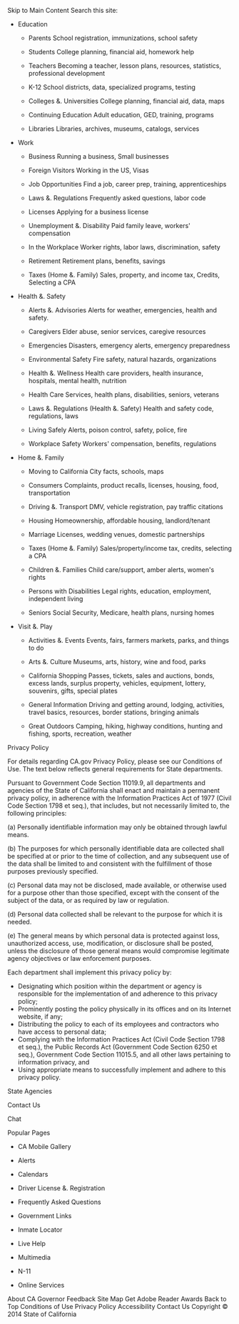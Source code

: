 Skip to Main Content Search this site:

*   Education
    
    *   Parents School registration, immunizations, school safety
    *   Students College planning, financial aid, homework help
    *   Teachers Becoming a teacher, lesson plans, resources, statistics, professional development
    
    *   K-12 School districts, data, specialized programs, testing
    *   Colleges &. Universities College planning, financial aid, data, maps
    *   Continuing Education Adult education, GED, training, programs
    
    *   Libraries Libraries, archives, museums, catalogs, services
*   Work
    
    *   Business Running a business, Small businesses
    *   Foreign Visitors Working in the US, Visas
    *   Job Opportunities Find a job, career prep, training, apprenticeships
    
    *   Laws &. Regulations Frequently asked questions, labor code
    *   Licenses Applying for a business license
    *   Unemployment &. Disability Paid family leave, workers' compensation
    
    *   In the Workplace Worker rights, labor laws, discrimination, safety
    *   Retirement Retirement plans, benefits, savings
    *   Taxes (Home &. Family) Sales, property, and income tax, Credits, Selecting a CPA
*   Health &. Safety
    
    *   Alerts &. Advisories Alerts for weather, emergencies, health and safety.
    *   Caregivers Elder abuse, senior services, caregive resources
    *   Emergencies Disasters, emergency alerts, emergency preparedness
    
    *   Environmental Safety Fire safety, natural hazards, organizations
    *   Health &. Wellness Health care providers, health insurance, hospitals, mental health, nutrition
    *   Health Care Services, health plans, disabilities, seniors, veterans
    
    *   Laws &. Regulations (Health &. Safety) Health and safety code, regulations, laws
    *   Living Safely Alerts, poison control, safety, police, fire
    *   Workplace Safety Workers' compensation, benefits, regulations
*   Home &. Family
    
    *   Moving to California City facts, schools, maps
    *   Consumers Complaints, product recalls, licenses, housing, food, transportation
    *   Driving &. Transport DMV, vehicle registration, pay traffic citations
    
    *   Housing Homeownership, affordable housing, landlord/tenant
    *   Marriage Licenses, wedding venues, domestic partnerships
    *   Taxes (Home &. Family) Sales/property/income tax, credits, selecting a CPA
    
    *   Children &. Families Child care/support, amber alerts, women's rights
    *   Persons with Disabilities Legal rights, education, employment, independent living
    *   Seniors Social Security, Medicare, health plans, nursing homes
*   Visit &. Play
    
    *   Activities &. Events Events, fairs, farmers markets, parks, and things to do
    *   Arts &. Culture Museums, arts, history, wine and food, parks
    
    *   California Shopping Passes, tickets, sales and auctions, bonds, excess lands, surplus property, vehicles, equipment, lottery, souvenirs, gifts, special plates
    *   General Information Driving and getting around, lodging, activities, travel basics, resources, border stations, bringing animals
    
    *   Great Outdoors Camping, hiking, highway conditions, hunting and fishing, sports, recreation, weather

Privacy Policy

For details regarding CA.gov Privacy Policy, please see our Conditions of Use. The text below reflects general requirements for State departments.

Pursuant to Government Code Section 11019.9, all departments and agencies of the State of California shall enact and maintain a permanent privacy policy, in adherence with the Information Practices Act of 1977 (Civil Code Section 1798 et seq.), that includes, but not necessarily limited to, the following principles:

(a) Personally identifiable information may only be obtained through lawful means.

(b) The purposes for which personally identifiable data are collected shall be specified at or prior to the time of collection, and any subsequent use of the data shall be limited to and consistent with the fulfillment of those purposes previously specified.

(c) Personal data may not be disclosed, made available, or otherwise used for a purpose other than those specified, except with the consent of the subject of the data, or as required by law or regulation.

(d) Personal data collected shall be relevant to the purpose for which it is needed.

(e) The general means by which personal data is protected against loss, unauthorized access, use, modification, or disclosure shall be posted, unless the disclosure of those general means would compromise legitimate agency objectives or law enforcement purposes.

Each department shall implement this privacy policy by:

*   Designating which position within the department or agency is responsible for the implementation of and adherence to this privacy policy;
*   Prominently posting the policy physically in its offices and on its Internet website, if any;
*   Distributing the policy to each of its employees and contractors who have access to personal data;
*   Complying with the Information Practices Act (Civil Code Section 1798 et seq.), the Public Records Act (Government Code Section 6250 et seq.), Government Code Section 11015.5, and all other laws pertaining to information privacy, and
*   Using appropriate means to successfully implement and adhere to this privacy policy.

State Agencies

Contact Us

Chat

Popular Pages

*   CA Mobile Gallery
*   Alerts
*   Calendars
*   Driver License &. Registration
*   Frequently Asked Questions

*   Government Links
*   Inmate Locator
*   Live Help
*   Multimedia
*   N-11
*   Online Services

About CA Governor Feedback Site Map Get Adobe Reader Awards Back to Top Conditions of Use Privacy Policy Accessibility Contact Us Copyright © 2014 State of California